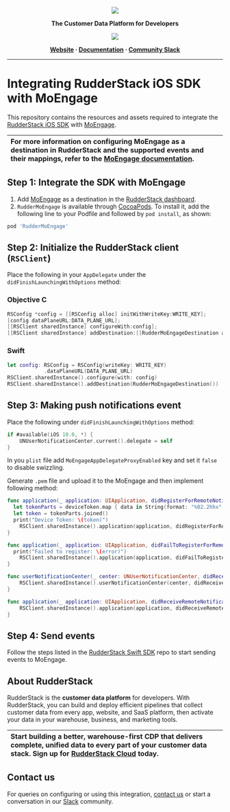 <p align="center">
  <a href="https://rudderstack.com/">
    <img src="https://user-images.githubusercontent.com/59817155/121357083-1c571300-c94f-11eb-8cc7-ce6df13855c9.png">
  </a>
</p>

<p align="center"><b>The Customer Data Platform for Developers</b></p>

<p align="center">
  <a href="https://cocoapods.org/pods/RudderMoEngage">
    <img src="https://img.shields.io/cocoapods/v/RudderMoEngage.svg?style=flat">
    </a>
</p>

<p align="center">
  <b>
    <a href="https://rudderstack.com">Website</a>
    ·
    <a href="https://rudderstack.com/docs/stream-sources/rudderstack-sdk-integration-guides/rudderstack-swift-sdk/">Documentation</a>
    ·
    <a href="https://rudderstack.com/join-rudderstack-slack-community">Community Slack</a>
  </b>
</p>

---
# Integrating RudderStack iOS SDK with MoEngage

This repository contains the resources and assets required to integrate the [RudderStack iOS SDK](https://www.rudderstack.com/docs/stream-sources/rudderstack-sdk-integration-guides/rudderstack-ios-sdk/) with [MoEngage](https://www.moengage.com/).

| For more information on configuring MoEngage as a destination in RudderStack and the supported events and their mappings, refer to the [MoEngage documentation](https://www.rudderstack.com/docs/destinations/marketing/moengage/).   |
| :--|


## Step 1: Integrate the SDK with MoEngage

1. Add [MoEngage](https://www.moengage.com/) as a destination in the [RudderStack dashboard](https://app.rudderstack.com/).
2. `RudderMoEngage` is available through [CocoaPods](https://cocoapods.org). To install it, add the following line to your Podfile and followed by `pod install`, as shown:

```ruby
pod 'RudderMoEngage'
```

## Step 2: Initialize the RudderStack client (`RSClient`)

Place the following in your ```AppDelegate``` under the ```didFinishLaunchingWithOptions``` method:

### Objective C

```objective-c
RSConfig *config = [[RSConfig alloc] initWithWriteKey:WRITE_KEY];
[config dataPlaneURL:DATA_PLANE_URL];
[[RSClient sharedInstance] configureWith:config];
[[RSClient sharedInstance] addDestination:[[RudderMoEngageDestination alloc] init]];
```
### Swift

```swift
let config: RSConfig = RSConfig(writeKey: WRITE_KEY)
            .dataPlaneURL(DATA_PLANE_URL)
RSClient.sharedInstance().configure(with: config)
RSClient.sharedInstance().addDestination(RudderMoEngageDestination())
```

## Step 3: Making push notifications event

Place the following under `didFinishLaunchingWithOptions` method:

```swift
if #available(iOS 10.0, *) {
    UNUserNotificationCenter.current().delegate = self
}
```

In you `plist` file add `MoEngageAppDelegateProxyEnabled` key and set it `false` to disable swizzling.

Generate `.pem` file and upload it to the MoEngage and then implement following method:
```swift
func application(_ application: UIApplication, didRegisterForRemoteNotificationsWithDeviceToken deviceToken: Data) {
  let tokenParts = deviceToken.map { data in String(format: "%02.2hhx", data) }
  let token = tokenParts.joined()
  print("Device Token: \(token)")
    RSClient.sharedInstance().application(application, didRegisterForRemoteNotificationsWithDeviceToken: deviceToken)
}

func application(_ application: UIApplication, didFailToRegisterForRemoteNotificationsWithError error: Error) {
  print("Failed to register: \(error)")
    RSClient.sharedInstance().application(application, didFailToRegisterForRemoteNotificationsWithError: error)
}

func userNotificationCenter(_ center: UNUserNotificationCenter, didReceive response: UNNotificationResponse, withCompletionHandler completionHandler: @escaping () -> Void) {
    RSClient.sharedInstance().userNotificationCenter(center, didReceive: response, withCompletionHandler: completionHandler)
}

func application(_ application: UIApplication, didReceiveRemoteNotification userInfo: [AnyHashable: Any], fetchCompletionHandler completionHandler: @escaping (UIBackgroundFetchResult) -> Void) {
    RSClient.sharedInstance().application(application, didReceiveRemoteNotification: userInfo, fetchCompletionHandler: completionHandler)
}
```

## Step 4: Send events

Follow the steps listed in the [RudderStack Swift SDK](https://github.com/rudderlabs/rudder-sdk-ios/tree/master-v2#sending-events) repo to start sending events to MoEngage.

## About RudderStack

RudderStack is the **customer data platform** for developers. With RudderStack, you can build and deploy efficient pipelines that collect customer data from every app, website, and SaaS platform, then activate your data in your warehouse, business, and marketing tools.

| Start building a better, warehouse-first CDP that delivers complete, unified data to every part of your customer data stack. Sign up for [RudderStack Cloud](https://app.rudderstack.com/signup?type=freetrial) today. |
| :---|

## Contact us

For queries on configuring or using this integration, [contact us](mailto:%20docs@rudderstack.com) or start a conversation in our [Slack](https://rudderstack.com/join-rudderstack-slack-community) community.
